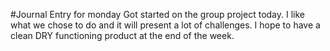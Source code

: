 #Journal Entry for monday
Got started on the group project today. I like what we chose to do and it will present a lot of challenges. I hope to have a clean DRY functioning product at the end of the week. 
